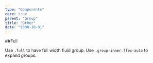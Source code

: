 ```yaml
---
type: "Components"
core: true
parent: "Group"
title: "Other"
date: "2000-10-01"
---
```


##Full

Use `.full` to have full width fluid group. Use `.group-inner.flex-auto` to expand groups.

<demo>
  <demovanilla src="vanilla/core/group/options-full-line">
  </demovanilla>
</demo>

<demo>
  <demovanilla src="vanilla/core/group/options-full-stack">
  </demovanilla>
</demo>
